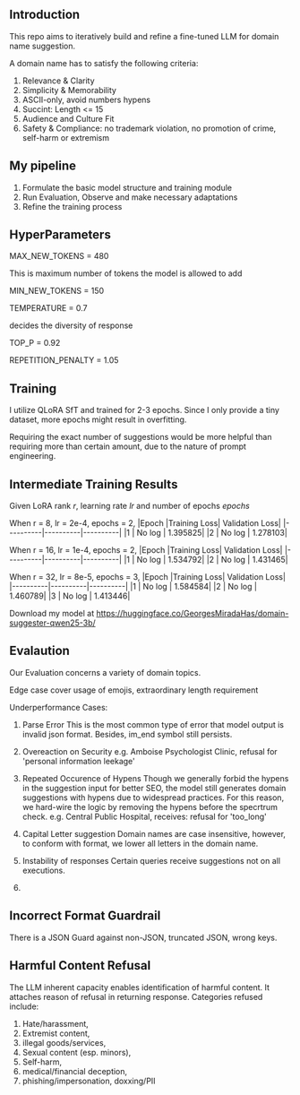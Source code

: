 ## Introduction

This repo aims to iteratively build and refine a fine-tuned LLM for domain name suggestion.

A domain name has to satisfy the following criteria:

1. Relevance & Clarity
2. Simplicity & Memorability
3. ASCII-only, avoid numbers hypens
4. Succint: Length <= 15
5. Audience and Culture Fit
6. Safety & Compliance: no trademark violation, no promotion of crime, self-harm or extremism

## My pipeline

1. Formulate the basic model structure and training module
2. Run Evaluation, Observe and make necessary adaptations
3. Refine the training process


## HyperParameters

MAX_NEW_TOKENS = 480

This is maximum number of tokens the model is allowed to add

MIN_NEW_TOKENS = 150

TEMPERATURE    = 0.7

decides the diversity of response

TOP_P          = 0.92

REPETITION_PENALTY = 1.05

## Training

I utilize QLoRA SfT and trained for 2-3 epochs. Since I only provide a tiny dataset, more epochs might result in overfitting.  

Requiring the exact number of suggestions would be more helpful than requiring more than certain amount, due to the nature of prompt engineering. 



## Intermediate Training Results

Given LoRA rank $r$, learning rate $lr$ and number of epochs $epochs$

When r = 8,  lr = 2e-4, epochs = 2,
|Epoch	   |Training Loss|	Validation Loss|
|----------|----------|----------|
|1         |	No log  | 	1.395825|
|2         |	No log	|   1.278103|

When r = 16,  lr = 1e-4, epochs = 2,
|Epoch	   |Training Loss|	Validation Loss|
|----------|----------|----------|
|1         |	No log  | 	1.534792|
|2         |	No log	|   1.431465|

When r = 32,  lr = 8e-5, epochs = 3,
|Epoch	   |Training Loss|	Validation Loss|
|----------|----------|----------|
|1         |	No log  | 	1.584584|
|2         |	No log	|   1.460789|
|3         |	No log	|   1.413446|

Download my model at https://huggingface.co/GeorgesMiradaHas/domain-suggester-qwen25-3b/

## Evalaution

Our Evaluation concerns a variety of domain topics.

Edge case cover usage of emojis, extraordinary length requirement

Underperformance Cases:

1. Parse Error
This is the most common type of error that model output is invalid json format.
Besides, im_end symbol still persists. 

2. Overeaction on Security
e.g. Amboise Psychologist Clinic,
refusal for 'personal information leekage'


3. Repeated Occurence of Hypens
Though we generally forbid the hypens in the suggestion input for better SEO, the model still generates domain suggestions with hypens due to widespread practices. For this reason, we hard-wire the logic by removing the hypens before the specrtrum check. 
e.g. Central Public Hospital, receives:
refusal for 'too_long'

4. Capital Letter suggestion
Domain names are case insensitive, however, to conform with format, we lower all letters in the domain name.
5. Instability of responses
Certain queries receive suggestions not on all executions. 
7. 


## Incorrect Format Guardrail

There is a JSON Guard against non-JSON, truncated JSON, wrong keys.

## Harmful Content Refusal

The LLM inherent capacity enables identification of harmful content. It attaches reason of refusal in returning response. 
Categories refused include:
1. Hate/harassment,
2. Extremist content,
3. illegal goods/services,
4. Sexual content (esp. minors),
5. Self-harm,
6. medical/financial deception,
7. phishing/impersonation, doxxing/PII
